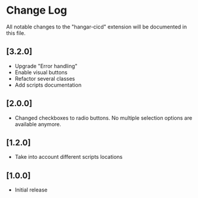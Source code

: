 # Change Log

All notable changes to the "hangar-cicd" extension will be documented in this file.

## [3.2.0]
- Upgrade "Error handling"
- Enable visual buttons
- Refactor several classes
- Add scripts documentation

## [2.0.0]

- Changed checkboxes to radio buttons. No multiple selection options are available anymore.
 
## [1.2.0]

- Take into account different scripts locations


## [1.0.0]

- Initial release